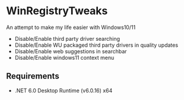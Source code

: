 # WinRegistryTweaks

An attempt to make my life easier with Windows10/11

- Disable/Enable third party driver searching
- Disable/Enable WU packaged third party drivers in quality updates
- Disable/Enable web suggestions in searchbar
- Disable/Enable windows11 context menu


## Requirements
- .NET 6.0 Desktop Runtime (v6.0.16) x64
